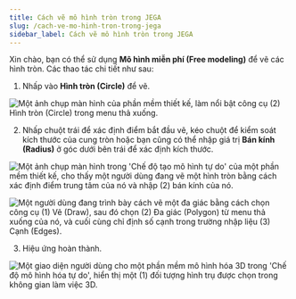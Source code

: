```yaml
---
title: Cách vẽ mô hình tròn trong JEGA
slug: /cach-ve-mo-hinh-tron-trong-jega
sidebar_label: Cách vẽ mô hình tròn trong JEGA
---
```


Xin chào, bạn có thể sử dụng **Mô hình miễn phí (Free modeling)** để vẽ các hình tròn. Các thao tác chi tiết như sau:

1. Nhấp vào **Hình tròn (Circle)** để vẽ.

![Một ảnh chụp màn hình của phần mềm thiết kế, làm nổi bật công cụ (2) Hình tròn (Circle) trong menu thả xuống.](https://storage.googleapis.com/jegavn_kb/image_jegavn/625.1.jpg)

2. Nhấp chuột trái để xác định điểm bắt đầu vẽ, kéo chuột để kiểm soát kích thước của cung tròn hoặc bạn cũng có thể nhập giá trị **Bán kính (Radius)** ở góc dưới bên trái để xác định kích thước.

![Một ảnh chụp màn hình trong 'Chế độ tạo mô hình tự do' của một phần mềm thiết kế, cho thấy một người dùng đang vẽ một hình tròn bằng cách xác định điểm trung tâm của nó và nhập (2) bán kính của nó.](https://storage.googleapis.com/jegavn_kb/image_jegavn/625.2.jpg)

![Một người dùng đang trình bày cách vẽ một đa giác bằng cách chọn công cụ (1) Vẽ (Draw), sau đó chọn (2) Đa giác (Polygon) từ menu thả xuống của nó, và cuối cùng chỉ định số cạnh trong trường nhập liệu (3) Cạnh (Edges).](https://storage.googleapis.com/jegavn_kb/image_jegavn/625.3.jpg)

3. Hiệu ứng hoàn thành.

![Một giao diện người dùng cho một phần mềm mô hình hóa 3D trong 'Chế độ mô hình hóa tự do', hiển thị một (1) đối tượng hình trụ được chọn trong không gian làm việc 3D.](https://storage.googleapis.com/jegavn_kb/image_jegavn/625.4.jpg)